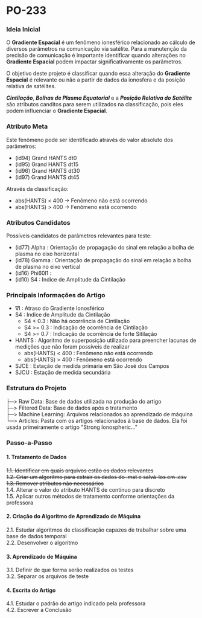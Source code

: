 # PO-233

### Ideia Inicial
O **Gradiente Espacial** é um fenômeno ionesférico relacionado ao cálculo de diversos parâmetros na comunicação via satélite. Para a manutenção da precisão de comunicação é importante identificar quando alterações no **Gradiente Espacial** podem impactar significativamente os parâmetros. 

O objetivo deste projeto é classificar quando essa alteração do **Gradiente Espacial** é relevante ou não a partir de dados da ionosfera e da posição relativa de satélites.

***Cintilação***, ***Bolhas de Plasma Equatorial*** e a ***Posição Relativa do Satélite*** são atributos canditos para serem utilizados na classificação, pois eles podem influenciar o **Gradiente Espacial**. 

### Atributo Meta
Este fenômeno pode ser identificado através do valor absoluto dos parâmetros: 
- (id94) Grand HANTS dt0
- (id95) Grand HANTS dt15
- (id96) Grand HANTS dt30
- (id97) Grand HANTS dt45

Através da classificação:
- abs(HANTS) < 400 → Fenômeno não está ocorrendo
- abs(HANTS) > 400 → Fenômeno está ocorrendo

### Atributos Candidatos
Possíveis candidatos de parâmetros relevantes para teste:
- (id77) Alpha : Orientação de propagação do sinal em relação a bolha de plasma no eixo horizontal
- (id78) Gamma : Orientação de propagação do sinal em relação a bolha de plasma no eixo vertical
- (id16) Phi60l1 : 
- (id10) S4 : Indice de Amplitude da Cintilação

### Principais Informações do Artigo
- ∇I : Atraso do Gradiente Ionosférico
- S4 : Indice de Amplitude da Cintilação
    - S4 < 0.3 : Não há ocorrência de Cintilação
    - S4 >= 0.3 : Indicação de ocorrência de Cintilação
    - S4 >= 0.7 : Indicação de ocorrência de forte Sitilação
- HANTS : Algoritmo de superposição utilizado para preencher lacunas de medições que não foram possíveis de realizar
    - abs(HANTS) < 400 : Fenômeno não está ocorrendo
    - abs(HANTS) > 400 : Fenômeno está ocorrendo
- SJCE : Estação de medida primária em São José dos Campos
- SJCU : Estação de medida secundária

### Estrutura do Projeto
├─> Raw Data: Base de dados utilizada na produção do artigo
<br>├─> Filtered Data: Base de dados após o tratamento
<br>├─> Machine Learning: Arquivos relacionados ao aprendizado de máquina
<br>└─> Articles: Pasta com os artigos relacionados à base de dados. Ela foi usada primeiramente o artigo "Strong Ionospheric..."

### Passo-a-Passo
#### **1. Tratamento de Dados**
~~1.1. Identificar em quais arquivos estão os dados relevantes~~
<br>~~1.2. Criar um algoritmo para extrair os dados do .mat e salvá-los em .csv~~
<br>~~1.3. Remover atributos não necessários~~
<br>1.4. Alterar o valor do atributo HANTS de contínuo para discreto 
<br>1.5. Aplicar outros métodos de tratamento conforme orientações da professora
#### **2. Criação do Algoritmo de Aprendizado de Máquina**
2.1. Estudar algoritmos de classificação capazes de trabalhar sobre uma base de dados temporal
<br>2.2. Desenvolver o algoritmo
#### **3. Aprendizado de Máquina**
3.1. Definir de que forma serão realizados os testes
<br>3.2. Separar os arquivos de teste
#### **4. Escrita do Artigo**
4.1. Estudar o padrão do artigo indicado pela professora
<br>4.2. Escrever a Conclusão


